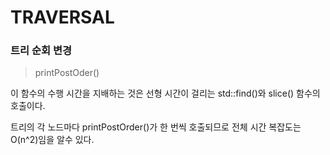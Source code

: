 TRAVERSAL
====

### 트리 순회 변경

> printPostOder()

이 함수의 수행 시간을 지배하는 것은 선형 시간이 걸리는 std::find()와 slice() 함수의 호출이다. 

트리의 각 노드마다 printPostOrder()가 한 번씩 호출되므로 전체 시간 복잡도는 O(n^2)임을 알수 있다.

